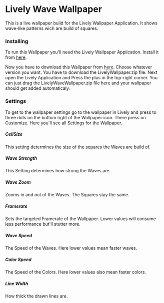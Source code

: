 # Lively Wave Wallpaper

This is a live wallpaper build for the Lively Wallpaper Application. It shows wave-like patterns wich are build of squares. 

### Installing
To run this Wallpaper you'll need the Lively Wallpaper Application. Install it from  [here](https://www.rocksdanister.com/lively/ "Lively Wallpaper Homepage").

Now you have to download this Wallpaper from [here](https://github.com/GivingMyBest/LivelyWaveWallpaper/releases/ "Lively Wave Wallpaper Releases"). Choose whatever version you want. You have to download the LivelyWallpaper.zip file.
Next open the Lively Application and Press the plus in the top-right corner. You can just drag the LivelyWaveWallpaper.zip file here and your wallpaper should get added automaticaly.

### Settings
To get to the wallpaper settings go to the wallpaper in Lively and press to three dots on the bottom right of the Wallpaper icon. There press on Customize. Here you'll see all Settings for the Wallpaper.

##### CellSize
This setting determines the size of the squares the Waves are build of.
##### Wave Strength
This Setting determines how strong the Waves are.
##### Wave Zoom
Zooms in and out of the Waves. The Squares stay the same.
##### Framerate
Sets the targeted Framerate of the Wallpaper. Lower values will consume less performance but'll stutter more.
##### Wave Speed
The Speed of the Waves. Here lower values mean faster waves.
##### Color Speed
The Speed of the Colors. Here lower values also mean faster colors.
##### Line Width
How thick the drawn lines are.
